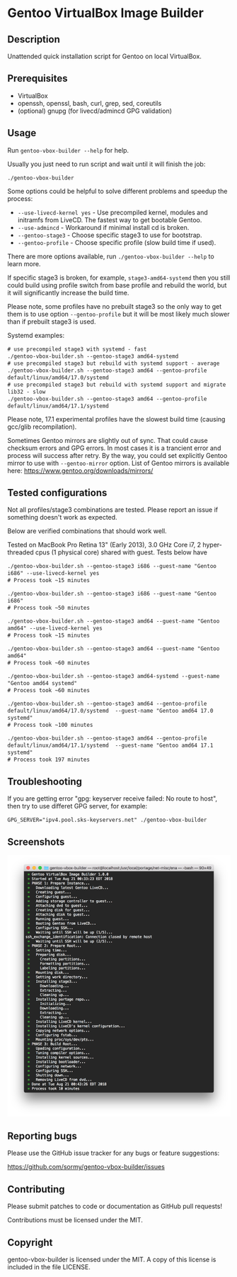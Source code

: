 # Gentoo VirtualBox Image Builder

## Description

Unattended quick installation script for Gentoo on local VirtualBox.

## Prerequisites

- VirtualBox
- openssh, openssl, bash, curl, grep, sed, coreutils
- (optional) gnupg (for livecd/admincd GPG validation)

## Usage

Run `gentoo-vbox-builder --help` for help.

Usually you just need to run script and wait until it will finish the job:

```shell
./gentoo-vbox-builder
```

Some options could be helpful to solve different problems and speedup the process:

- `--use-livecd-kernel yes` - Use precompiled kernel, modules and initramfs
  from LiveCD. The fastest way to get bootable Gentoo.
- `--use-admincd` - Workaround if minimal install cd is broken.
- `--gentoo-stage3` - Choose specific stage3 to use for bootstrap.
- `--gentoo-profile` - Choose specific profile (slow build time if used).

There are more options available, run `./gentoo-vbox-builder --help` to learn more.

If specific stage3 is broken, for example, `stage3-amd64-systemd` then you still
could build using profile switch from base profile and rebuild the world, but it
will significantly increase the build time.

Please note, some profiles have no prebuilt stage3 so the only way to get them
is to use option `--gentoo-profile` but it will be most likely much slower than
if prebuilt stage3 is used.

Systemd examples:

```shell
# use precompiled stage3 with systemd - fast
./gentoo-vbox-builder.sh --gentoo-stage3 amd64-systemd
# use precompiled stage3 but rebuild with systemd support - average
./gentoo-vbox-builder.sh --gentoo-stage3 amd64 --gentoo-profile default/linux/amd64/17.0/systemd
# use precompiled stage3 but rebuild with systemd support and migrate lib32 - slow
./gentoo-vbox-builder.sh --gentoo-stage3 amd64 --gentoo-profile default/linux/amd64/17.1/systemd
```

Please note, 17.1 experimental profiles have the slowest build time
(causing gcc/glib recompilation).

Sometimes Gentoo mirrors are slightly out of sync. That could cause checksum
errors and GPG errors. In most cases it is a trancient error and process will
success after retry. By the way, you could set explicitly Gentoo mirror to use
with `--gentoo-mirror` option. List of Gentoo mirrors is available here:
<https://www.gentoo.org/downloads/mirrors/>

## Tested configurations

Not all profiles/stage3 combinations are tested. Please report an issue if
something doesn't work as expected.

Below are verified combinations that should work well.

Tested on MacBook Pro Retina 13" (Early 2013), 3.0 GHz Core i7,
2 hyper-threaded cpus (1 physical core) shared with guest. Tests below have

```shell
./gentoo-vbox-builder.sh --gentoo-stage3 i686 --guest-name "Gentoo i686" --use-livecd-kernel yes
# Process took ~15 minutes
```

```shell
./gentoo-vbox-builder.sh --gentoo-stage3 i686 --guest-name "Gentoo i686"
# Process took ~50 minutes
```

```shell
./gentoo-vbox-builder.sh --gentoo-stage3 amd64 --guest-name "Gentoo amd64" --use-livecd-kernel yes
# Process took ~15 minutes
```

```shell
./gentoo-vbox-builder.sh --gentoo-stage3 amd64 --guest-name "Gentoo amd64"
# Process took ~60 minutes
```

```shell
./gentoo-vbox-builder.sh --gentoo-stage3 amd64-systemd --guest-name "Gentoo amd64 systemd"
# Process took ~60 minutes
```

```shell
./gentoo-vbox-builder.sh --gentoo-stage3 amd64 --gentoo-profile default/linux/amd64/17.0/systemd  --guest-name "Gentoo amd64 17.0 systemd"
# Process took ~100 minutes
```

```shell
./gentoo-vbox-builder.sh --gentoo-stage3 amd64 --gentoo-profile default/linux/amd64/17.1/systemd  --guest-name "Gentoo amd64 17.1 systemd"
# Process took 197 minutes
```

## Troubleshooting

If you are getting error "gpg: keyserver receive failed: No route to host", then
try to use differet GPG server, for example:

```
GPG_SERVER="ipv4.pool.sks-keyservers.net" ./gentoo-vbox-builder
```

## Screenshots

![Gentoo AMD64 / Use LiveCD Kernel](/screenshots/gentoo-amd64-use-livecd-kernel.png?raw=true)

## Reporting bugs

Please use the GitHub issue tracker for any bugs or feature suggestions:

<https://github.com/sormy/gentoo-vbox-builder/issues>

## Contributing

Please submit patches to code or documentation as GitHub pull requests!

Contributions must be licensed under the MIT.

## Copyright

gentoo-vbox-builder is licensed under the MIT. A copy of this license is included in the file LICENSE.
